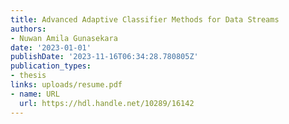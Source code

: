 ```yaml
---
title: Advanced Adaptive Classifier Methods for Data Streams
authors:
- Nuwan Amila Gunasekara
date: '2023-01-01'
publishDate: '2023-11-16T06:34:28.780805Z'
publication_types:
- thesis
links: uploads/resume.pdf
- name: URL
  url: https://hdl.handle.net/10289/16142
---
```

